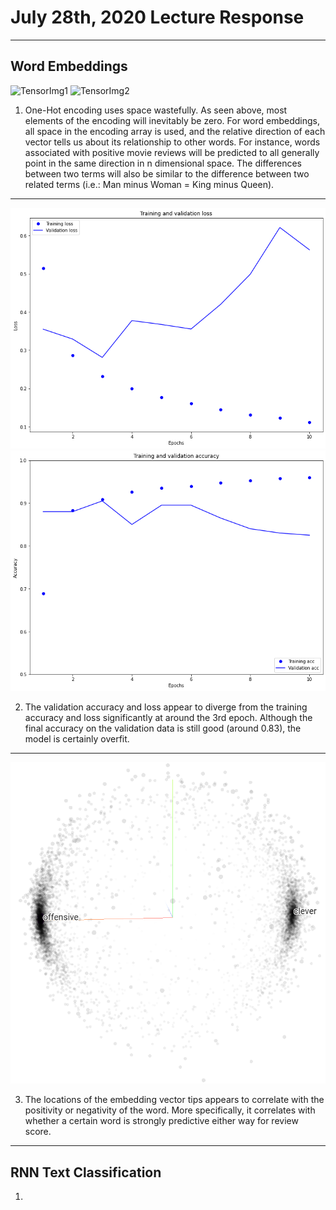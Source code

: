 # July 28th, 2020 Lecture Response
---
## Word Embeddings
![TensorImg1](https://raw.githubusercontent.com/tensorflow/docs/master/site/en/tutorials/text/images/one-hot.png)
![TensorImg2](https://raw.githubusercontent.com/tensorflow/docs/master/site/en/tutorials/text/images/embedding2.png)
 1. One-Hot encoding uses space wastefully. As seen above, most elements of the encoding will inevitably be zero. For word embeddings, all space in the encoding array is used, and the relative direction of each vector tells us about its relationship to other words. For instance, words associated with positive movie reviews will be predicted to all generally point in the same direction in n dimensional space. The differences between two terms will also be similar to the difference between two related terms (i.e.: Man minus Woman = King minus Queen).
--- 
 ![Graph](/DATA310_Images/28_0.png)
 ![Graph](/DATA310_Images/28_1.png)
 
 2. The validation accuracy and loss appear to diverge from the training accuracy and loss significantly at around the 3rd epoch. Although the final accuracy on the validation data is still good (around 0.83), the model is certainly overfit.
---
 ![Graph](/DATA310_Images/28_2.png)
 
 3. The locations of the embedding vector tips appears to correlate with the positivity or negativity of the word. More specifically, it correlates with whether a certain word is strongly predictive either way for review score.
---
## RNN Text Classification
 1. 
